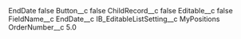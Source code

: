 <?xml version="1.0" encoding="UTF-8"?>
<CustomMetadata xmlns="http://soap.sforce.com/2006/04/metadata" xmlns:xsi="http://www.w3.org/2001/XMLSchema-instance" xmlns:xsd="http://www.w3.org/2001/XMLSchema">
    <label>EndDate</label>
    <protected>false</protected>
    <values>
        <field>Button__c</field>
        <value xsi:type="xsd:boolean">false</value>
    </values>
    <values>
        <field>ChildRecord__c</field>
        <value xsi:type="xsd:boolean">false</value>
    </values>
    <values>
        <field>Editable__c</field>
        <value xsi:type="xsd:boolean">false</value>
    </values>
    <values>
        <field>FieldName__c</field>
        <value xsi:type="xsd:string">EndDate__c</value>
    </values>
    <values>
        <field>IB_EditableListSetting__c</field>
        <value xsi:type="xsd:string">MyPositions</value>
    </values>
    <values>
        <field>OrderNumber__c</field>
        <value xsi:type="xsd:double">5.0</value>
    </values>
</CustomMetadata>
